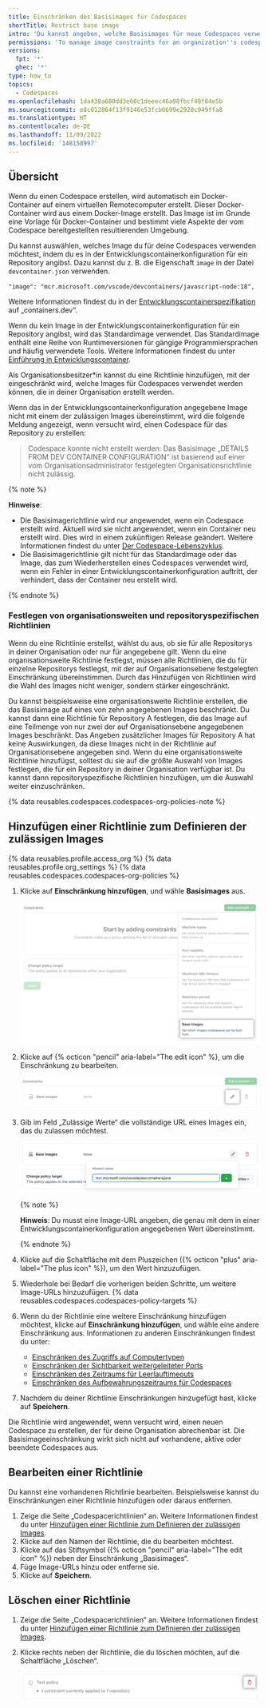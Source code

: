 ```yaml
---
title: Einschränken des Basisimages für Codespaces
shortTitle: Restrict base image
intro: 'Du kannst angeben, welche Basisimages für neue Codespaces verwendet werden können, die in deiner Organisation erstellt werden.'
permissions: 'To manage image constraints for an organization''s codespaces, you must be an owner of the organization.'
versions:
  fpt: '*'
  ghec: '*'
type: how_to
topics:
  - Codespaces
ms.openlocfilehash: 1da438a680dd3e60c1deeec46a98fbcf48f84e5b
ms.sourcegitcommit: e8c012864f13f9146e53fcb0699e2928c949ffa8
ms.translationtype: HT
ms.contentlocale: de-DE
ms.lasthandoff: 11/09/2022
ms.locfileid: '148158997'
---
```

## Übersicht

Wenn du einen Codespace erstellen, wird automatisch ein Docker-Container auf einem virtuellen Remotecomputer erstellt. Dieser Docker-Container wird aus einem Docker-Image erstellt. Das Image ist im Grunde eine Vorlage für Docker-Container und bestimmt viele Aspekte der vom Codespace bereitgestellten resultierenden Umgebung.

Du kannst auswählen, welches Image du für deine Codespaces verwenden möchtest, indem du es in der Entwicklungscontainerkonfiguration für ein Repository angibst. Dazu kannst du z. B. die Eigenschaft `image` in der Datei `devcontainer.json` verwenden.

```json{:copy}
"image": "mcr.microsoft.com/vscode/devcontainers/javascript-node:18",
```

Weitere Informationen findest du in der [Entwicklungscontainerspezifikation](https://containers.dev/implementors/json_reference/) auf „containers.dev“.

Wenn du kein Image in der Entwicklungscontainerkonfiguration für ein Repository angibst, wird das Standardimage verwendet. Das Standardimage enthält eine Reihe von Runtimeversionen für gängige Programmiersprachen und häufig verwendete Tools. Weitere Informationen findest du unter [Einführung in Entwicklungscontainer](/codespaces/setting-up-your-project-for-codespaces/introduction-to-dev-containers#using-the-default-dev-container-configuration).

Als Organisationsbesitzer*in kannst du eine Richtlinie hinzufügen, mit der eingeschränkt wird, welche Images für Codespaces verwendet werden können, die in deiner Organisation erstellt werden.

Wenn das in der Entwicklungscontainerkonfiguration angegebene Image nicht mit einem der zulässigen Images übereinstimmt, wird die folgende Meldung angezeigt, wenn versucht wird, einen Codespace für das Repository zu erstellen:

> Codespace konnte nicht erstellt werden: Das Basisimage „DETAILS FROM DEV CONTAINER CONFIGURATION“ ist basierend auf einer vom Organisationsadministrator festgelegten Organisationsrichtlinie nicht zulässig.

{% note %}

**Hinweise**: 
* Die Basisimagerichtlinie wird nur angewendet, wenn ein Codespace erstellt wird. Aktuell wird sie nicht angewendet, wenn ein Container neu erstellt wird. Dies wird in einem zukünftigen Release geändert. Weitere Informationen findest du unter [Der Codespace-Lebenszyklus](/codespaces/developing-in-codespaces/the-codespace-lifecycle#rebuilding-a-codespace).
* Die Basisimagerichtlinie gilt nicht für das Standardimage oder das Image, das zum Wiederherstellen eines Codespaces verwendet wird, wenn ein Fehler in einer Entwicklungscontainerkonfiguration auftritt, der verhindert, dass der Container neu erstellt wird. 

{% endnote %}

### Festlegen von organisationsweiten und repositoryspezifischen Richtlinien

Wenn du eine Richtlinie erstellst, wählst du aus, ob sie für alle Repositorys in deiner Organisation oder nur für angegebene gilt. Wenn du eine organisationsweite Richtlinie festlegst, müssen alle Richtlinien, die du für einzelne Repositorys festlegst, mit der auf Organisationsebene festgelegten Einschränkung übereinstimmen. Durch das Hinzufügen von Richtlinien wird die Wahl des Images nicht weniger, sondern stärker eingeschränkt.

Du kannst beispielsweise eine organisationsweite Richtlinie erstellen, die das Basisimage auf eines von zehn angegebenen Images beschränkt. Du kannst dann eine Richtlinie für Repository A festlegen, die das Image auf eine Teilmenge von nur zwei der auf Organisationsebene angegebenen Images beschränkt. Das Angeben zusätzlicher Images für Repository A hat keine Auswirkungen, da diese Images nicht in der Richtlinie auf Organisationsebene angegeben sind. Wenn du eine organisationsweite Richtlinie hinzufügst, solltest du sie auf die größte Auswahl von Images festlegen, die für ein Repository in deiner Organisation verfügbar ist. Du kannst dann repositoryspezifische Richtlinien hinzufügen, um die Auswahl weiter einzuschränken.

{% data reusables.codespaces.codespaces-org-policies-note %}

## Hinzufügen einer Richtlinie zum Definieren der zulässigen Images

{% data reusables.profile.access_org %} {% data reusables.profile.org_settings %} {% data reusables.codespaces.codespaces-org-policies %}
1. Klicke auf **Einschränkung hinzufügen**, und wähle **Basisimages** aus.

   ![Screenshot der Dropdownliste „Einschränkung hinzufügen“](/assets/images/help/codespaces/add-constraint-dropdown-image.png)

1. Klicke auf {% octicon "pencil" aria-label="The edit icon" %}, um die Einschränkung zu bearbeiten.

   ![Screenshot des Stiftsymbols zum Bearbeiten der Einschränkung](/assets/images/help/codespaces/edit-image-constraint.png)

1. Gib im Feld „Zulässige Werte“ die vollständige URL eines Images ein, das du zulassen möchtest.

   ![Screenshot eines Eintrags im Feld „Zulässige Werte“](/assets/images/help/codespaces/image-allowed-values.png)
 
   {% note %}

   **Hinweis**: Du musst eine Image-URL angeben, die genau mit dem in einer Entwicklungscontainerkonfiguration angegebenen Wert übereinstimmt.

   {% endnote %}

1. Klicke auf die Schaltfläche mit dem Pluszeichen ({% octicon "plus" aria-label="The plus icon" %}), um den Wert hinzuzufügen.
1. Wiederhole bei Bedarf die vorherigen beiden Schritte, um weitere Image-URLs hinzuzufügen.
{% data reusables.codespaces.codespaces-policy-targets %}
1. Wenn du der Richtlinie eine weitere Einschränkung hinzufügen möchtest, klicke auf **Einschränkung hinzufügen**, und wähle eine andere Einschränkung aus. Informationen zu anderen Einschränkungen findest du unter:
   * [Einschränken des Zugriffs auf Computertypen](/codespaces/managing-codespaces-for-your-organization/restricting-access-to-machine-types)
   * [Einschränken der Sichtbarkeit weitergeleiteter Ports](/codespaces/managing-codespaces-for-your-organization/restricting-the-visibility-of-forwarded-ports)
   * [Einschränken des Zeitraums für Leerlauftimeouts](/codespaces/managing-codespaces-for-your-organization/restricting-the-idle-timeout-period)
   * [Einschränken des Aufbewahrungszeitraums für Codespaces](/codespaces/managing-codespaces-for-your-organization/restricting-the-retention-period-for-codespaces)
1. Nachdem du deiner Richtlinie Einschränkungen hinzugefügt hast, klicke auf **Speichern**.

Die Richtlinie wird angewendet, wenn versucht wird, einen neuen Codespace zu erstellen, der für deine Organisation abrechenbar ist. Die Basisimageeinschränkung wirkt sich nicht auf vorhandene, aktive oder beendete Codespaces aus.

## Bearbeiten einer Richtlinie

Du kannst eine vorhandenen Richtlinie bearbeiten. Beispielsweise kannst du Einschränkungen einer Richtlinie hinzufügen oder daraus entfernen.

1. Zeige die Seite „Codespacerichtlinien“ an. Weitere Informationen findest du unter [Hinzufügen einer Richtlinie zum Definieren der zulässigen Images](#adding-a-policy-to-define-the-allowed-images).
1. Klicke auf den Namen der Richtlinie, die du bearbeiten möchtest.
1. Klicke auf das Stiftsymbol ({% octicon "pencil" aria-label="The edit icon" %}) neben der Einschränkung „Basisimages“.
1. Füge Image-URLs hinzu oder entferne sie.
1. Klicke auf **Speichern**.

## Löschen einer Richtlinie 

1. Zeige die Seite „Codespacerichtlinien“ an. Weitere Informationen findest du unter [Hinzufügen einer Richtlinie zum Definieren der zulässigen Images](#adding-a-policy-to-define-the-allowed-images).
1. Klicke rechts neben der Richtlinie, die du löschen möchten, auf die Schaltfläche „Löschen“.

   ![Screenshot der Schaltfläche zum Löschen einer Richtlinie](/assets/images/help/codespaces/policy-delete.png)
